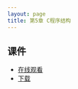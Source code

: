 ```yaml
---
layout: page
title: 第5章 C程序结构
---
```


## 课件

- [在线观看](https://speakerdeck.com/hanjianwei/di-5zhang-ccheng-xu-jie-gou)
- [下载](chap5.pdf)
